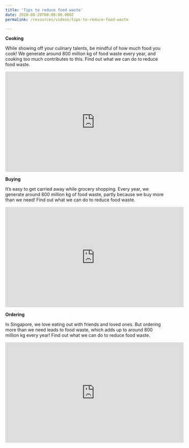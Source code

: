 ```yaml
---
title: 'Tips to reduce food waste'
date: 2018-08-20T00:00:00.000Z
permalink: /resources/videos/tips-to-reduce-food-waste

---
```



**Cooking**

While showing off your culinary talents, be mindful of how much food you cook! We generate around 800 million kg of food waste every year, and cooking too much contributes to this. Find out what we can do to reduce food waste.

<div class="bp-youtube">
      <iframe width="560" height="315" src="https://www.youtube.com/embed/d3haMGOhsrQ" frameborder="0" allow="autoplay; encrypted-media" allowfullscreen></iframe>
</div>

**Buying**

It’s easy to get carried away while grocery shopping. Every year, we generate around 800 million kg of food waste, partly because we buy more than we need! Find out what we can do to reduce food waste.
<div class="bp-youtube">
      <iframe width="560" height="315" src="https://www.youtube.com/embed/_IbBz-7te-U" frameborder="0" allow="autoplay; encrypted-media" allowfullscreen></iframe>
</div>

**Ordering**

In Singapore, we love eating out with friends and loved ones. But ordering more than we need leads to food waste, which adds up to around 800 million kg every year! Find out what we can do to reduce food waste. 
<div class="bp-youtube">
      <iframe width="560" height="315" src="https://www.youtube.com/embed/MVBBe-PzCw8" frameborder="0" allow="autoplay; encrypted-media" allowfullscreen></iframe>
</div>
